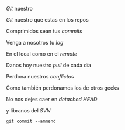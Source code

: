 *Git* nuestro

<p><em>Git</em> nuestro que estas en los repos<br/>

Comprimidos sean tus <em>commits</em><br/>

Venga a nosotros tu <em>log</em><br/>

En el local como en el <em>remote</em><br/>

Danos hoy nuestro <em>pull</em> de cada día<br/>

Perdona nuestros <em>conflictos</em>

Como también perdonamos los de otros geeks<br/>

No nos dejes caer en <em>detached HEAD</em><br/>

y libranos del <em>SVN</em><br/>

<code>git commit --ammend</code></p>
